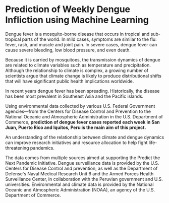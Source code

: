 # Prediction of Weekly Dengue Infliction using Machine Learning

Dengue fever is a mosquito-borne disease that occurs in tropical and sub-tropical parts of the world. In mild cases, symptoms are similar to the flu: fever, rash, and muscle and joint pain. In severe cases, dengue fever can cause severe bleeding, low blood pressure, and even death.

Because it is carried by mosquitoes, the transmission dynamics of dengue are related to climate variables such as temperature and precipitation. Although the relationship to climate is complex, a growing number of scientists argue that climate change is likely to produce distributional shifts that will have significant public health implications worldwide.

In recent years dengue fever has been spreading. Historically, the disease has been most prevalent in Southeast Asia and the Pacific islands.

Using environmental data collected by various U.S. Federal Government agencies—from the Centers for Disease Control and Prevention to the National Oceanic and Atmospheric Administration in the U.S. Department of Commerce, <b>prediction of dengue fever cases reported each week in San Juan, Puerto Rico and Iquitos, Peru is the main aim of this project.</b>

An understanding of the relationship between climate and dengue dynamics can improve research initiatives and resource allocation to help fight life-threatening pandemics.

The data comes from multiple sources aimed at supporting the Predict the Next Pandemic Initiative. Dengue surveillance data is provided by the U.S. Centers for Disease Control and prevention, as well as the Department of Defense's Naval Medical Research Unit 6 and the Armed Forces Health Surveillance Center, in collaboration with the Peruvian government and U.S. universities. Environmental and climate data is provided by the National Oceanic and Atmospheric Administration (NOAA), an agency of the U.S. Department of Commerce.
